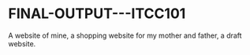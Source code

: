 # FINAL-OUTPUT---ITCC101
A website of mine, a shopping website for my mother and father, a draft website.
